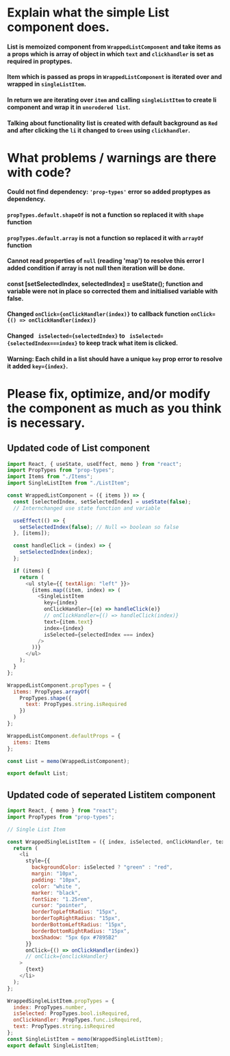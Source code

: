 # Explain what the simple List component does.

####  List is memoized component from `WrappedListComponent` and take items as a props which is array of object in which `text` and `clickhandler` is set as required in proptypes.
#### Item which is passed as props in `WrappedListComponent` is iterated over and wrapped in `singleListItem`.
#### In return we are iterating over `item` and calling `singleListItem` to create li component and wrap it in `unorodered list`.
#### Talking about functionality list is created with default background as `Red` and after clicking the `li` it changed to `Green` using `clickhandler`.

# What problems / warnings are there with code? 

#### Could not find dependency: `'prop-types'` error  so added proptypes as dependency.
#### `propTypes.default.shapeOf` is not a function so replaced it with `shape` function
#### `propTypes.default.array` is not a function so replaced it with `arrayOf` function
#### Cannot read properties of `null` (reading 'map') to resolve this error I added condition if array is not null then iteration will be done.
#### const [setSelectedIndex, selectedIndex] = useState(); function and variable were not in place so corrected them and initialised variable with false.
#### Changed `onClick={onClickHandler(index)}` to callback function `onClick={() => onClickHandler(index)}`
#### Changed ` isSelected={selectedIndex}` to ` isSelected={selectedIndex===index}` to keep track what item is clicked.
#### Warning: Each child in a list should have a unique `key` prop error to resolve it added  `key={index}`.


# Please fix, optimize, and/or modify the component as much as you think is necessary.

####
####
####
####
####

## Updated code of List component
```js
import React, { useState, useEffect, memo } from "react";
import PropTypes from "prop-types";
import Items from "./Items";
import SingleListItem from "./ListItem";

const WrappedListComponent = ({ items }) => {
  const [selectedIndex, setSelectedIndex] = useState(false);
  // Internchanged use state function and variable

  useEffect(() => {
    setSelectedIndex(false); // Null => boolean so false
  }, [items]);

  const handleClick = (index) => {
    setSelectedIndex(index);
  };

  if (items) {
    return (
      <ul style={{ textAlign: "left" }}>
        {items.map((item, index) => (
          <SingleListItem
            key={index}
            onClickHandler={(e) => handleClick(e)}
            // onClickHandler={() => handleClick(index)}
            text={item.text}
            index={index}
            isSelected={selectedIndex === index}
          />
        ))}
      </ul>
    );
  }
};

WrappedListComponent.propTypes = {
  items: PropTypes.arrayOf(
    PropTypes.shape({
      text: PropTypes.string.isRequired
    })
  )
};

WrappedListComponent.defaultProps = {
  items: Items
};

const List = memo(WrappedListComponent);

export default List;

```
## Updated code of seperated Listitem component 
```js
import React, { memo } from "react";
import PropTypes from "prop-types";

// Single List Item

const WrappedSingleListItem = ({ index, isSelected, onClickHandler, text }) => {
  return (
    <li
      style={{
        backgroundColor: isSelected ? "green" : "red",
        margin: "10px",
        padding: "10px",
        color: "white ",
        marker: "black",
        fontSize: "1.25rem",
        cursor: "pointer",
        borderTopLeftRadius: "15px",
        borderTopRightRadius: "15px",
        borderBottomLeftRadius: "15px",
        borderBottomRightRadius: "15px",
        boxShadow: "5px 6px #7895B2"
      }}
      onClick={() => onClickHandler(index)}
      // onClick={onclickHandler}
    >
      {text}
    </li>
  );
};

WrappedSingleListItem.propTypes = {
  index: PropTypes.number,
  isSelected: PropTypes.bool.isRequired,
  onClickHandler: PropTypes.func.isRequired,
  text: PropTypes.string.isRequired
};
const SingleListItem = memo(WrappedSingleListItem);
export default SingleListItem;

```
